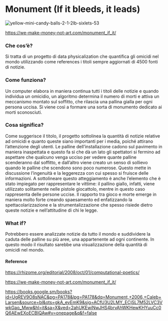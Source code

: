 # Monument (If it bleeds, it leads)

![yellow-mini-candy-balls-2-1-2lb-sixlets-53](https://user-images.githubusercontent.com/79698172/110754378-0d759d00-8248-11eb-98c5-3991e8664265.jpg)

https://we-make-money-not-art.com/monument_if_it/

### Che cos’è? 
Si tratta di un progetto di data physicalization che quantifica gli omicidi nel mondo utilizzando come references i titoli sempre aggiornati di 4500 fonti di notizie. 

### Come funziona?
Un computer elabora in maniera continua tutti i titoli delle notizie e quando individua un omicidio, un algoritmo determina il numero di morti e attiva un meccanismo montato sul soffitto, che rilascia una pallina gialla per ogni persona uccisa. Si viene così a formare una sorta di monumento dedicato ai morti sconosciuti. 

### Cosa significa? 
Come suggerisce il titolo, il progetto sottolinea la quantità di notizie relative ad omicidi e quanto queste siano importanti per i media, poiché attirano l’attenzione degli utenti.
Le palline dell’installazione cadono sul pavimento in maniera inaspettata e questo fa sì che dà un lato gli spettatori si fermino ad aspettare che qualcuno venga ucciso per vedere quante palline scenderanno dal soffitto, e dall’altro viene creato un senso di sollievo quando le palline che scendono sono poco numerose. 
Questo mette in discussione l’ingenuità e la leggerezza con cui spesso si fruisce delle informazioni. A sottolineare questo atteggiamento è anche l’elemento che è stato impiegato per rappresentare le vittime: il pallino giallo, infatti, viene utilizzato solitamente nelle pistole giocattolo, mentre in questo caso rappresenta delle persone uccise. Il rapporto tra gioco e morte emerge in maniera molto forte creando spaesamento ed enfatizzando la spettacolarizzazione e la strumentalizzazione che spesso risiede dietro queste notizie e nell’attitudine di chi le legge.

### What if?
Potrebbero essere analizzate notizie da tutto il mondo e suddividere la caduta delle palline su più aree, una appartenente ad ogni continente. In questo modo il risultato sarebbe una visualizzazione della quantità di omicidi nel mondo. 

#### Reference
https://rhizome.org/editorial/2008/oct/01/computational-poetics/

https://we-make-money-not-art.com/monument_if_it/

https://books.google.sm/books?id=UgREV9O8sNAC&pg=PA178&lpg=PA178&dq=Monument,+2006,+Caleb+Larsen&source=bl&ots=gkA_evEmK9&sig=ACfU3U2LMY_ECjSL7M52LVC3VwkGao_Mww&hl=it&sa=X&ved=2ahUKEwiNwJHS4brvAhWKHewKHYuuCc0Q6AEwEXoECBIQAw#v=onepage&q&f=false

